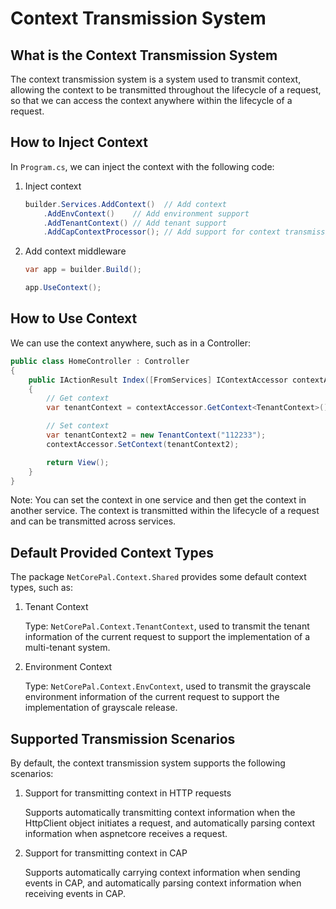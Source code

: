 # Context Transmission System

## What is the Context Transmission System

The context transmission system is a system used to transmit context, allowing the context to be transmitted throughout the lifecycle of a request, so that we can access the context anywhere within the lifecycle of a request.

## How to Inject Context

In `Program.cs`, we can inject the context with the following code:

1. Inject context

    ```csharp
    builder.Services.AddContext()  // Add context
        .AddEnvContext()    // Add environment support
        .AddTenantContext() // Add tenant support
        .AddCapContextProcessor(); // Add support for context transmission in CAP to ensure that the integrated event processor can correctly identify the context
    ```

2. Add context middleware

    ```csharp
    var app = builder.Build();
    
    app.UseContext();
    ```

## How to Use Context

We can use the context anywhere, such as in a Controller:

```csharp
public class HomeController : Controller
{
    public IActionResult Index([FromServices] IContextAccessor contextAccessor)
    {
        // Get context
        var tenantContext = contextAccessor.GetContext<TenantContext>();

        // Set context
        var tenantContext2 = new TenantContext("112233");
        contextAccessor.SetContext(tenantContext2);

        return View();
    }
}
```

Note: You can set the context in one service and then get the context in another service. The context is transmitted within the lifecycle of a request and can be transmitted across services.

## Default Provided Context Types

The package `NetCorePal.Context.Shared` provides some default context types, such as:

1. Tenant Context

    Type: `NetCorePal.Context.TenantContext`, used to transmit the tenant information of the current request to support the implementation of a multi-tenant system.

2. Environment Context

    Type: `NetCorePal.Context.EnvContext`, used to transmit the grayscale environment information of the current request to support the implementation of grayscale release.

## Supported Transmission Scenarios

By default, the context transmission system supports the following scenarios:

1. Support for transmitting context in HTTP requests

    Supports automatically transmitting context information when the HttpClient object initiates a request, and automatically parsing context information when aspnetcore receives a request.

2. Support for transmitting context in CAP

    Supports automatically carrying context information when sending events in CAP, and automatically parsing context information when receiving events in CAP.